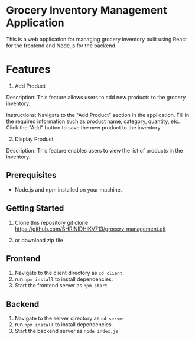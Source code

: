 
# Grocery Inventory Management Application

This is a web application for managing grocery inventory built using React for the frontend
and Node.js for the backend.

# Features

1. Add Product 

Description:
 This feature allows users to add new products to the grocery inventory.

Instructions:
Navigate to the "Add Product" section in the application.
Fill in the required information such as product name, category, quantity, etc.
Click the "Add" button to save the new product to the inventory.

2. Display Product 

Description:
This feature enables users to view the list of products in the inventory.

## Prerequisites

- Node.js and npm installed on your machine.

## Getting Started

1. Clone this repository 
git clone https://github.com/SHRINIDHIKV713/grocery-management.git

2. or download zip file

## Frontend 
1. Navigate to the client directory as `cd client`
2. run `npm install` to install dependencies.
3. Start the frontend server as `npm start`


## Backend
1. Navigate to the server directory as `cd server`
2. run `npm install` to install dependencies.
3. Start the backend server as `node index.js`

